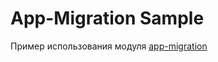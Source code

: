 # App-Migration Sample

Пример использования модуля [app-migration](../../app-migration/lib-app-migration/)